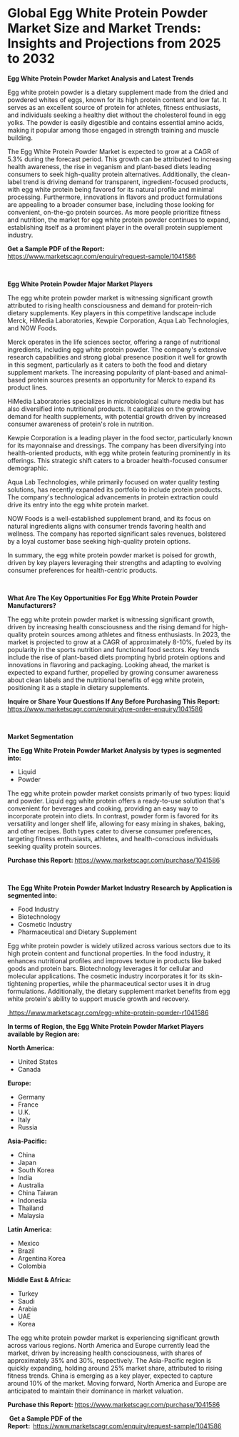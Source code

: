 <p><h1>Global Egg White Protein Powder Market Size and Market Trends: Insights and Projections from 2025 to 2032</h1></p><p><strong>Egg White Protein Powder Market Analysis and Latest Trends</strong></p>
<p><p>Egg white protein powder is a dietary supplement made from the dried and powdered whites of eggs, known for its high protein content and low fat. It serves as an excellent source of protein for athletes, fitness enthusiasts, and individuals seeking a healthy diet without the cholesterol found in egg yolks. The powder is easily digestible and contains essential amino acids, making it popular among those engaged in strength training and muscle building.</p><p>The Egg White Protein Powder Market is expected to grow at a CAGR of 5.3% during the forecast period. This growth can be attributed to increasing health awareness, the rise in veganism and plant-based diets leading consumers to seek high-quality protein alternatives. Additionally, the clean-label trend is driving demand for transparent, ingredient-focused products, with egg white protein being favored for its natural profile and minimal processing. Furthermore, innovations in flavors and product formulations are appealing to a broader consumer base, including those looking for convenient, on-the-go protein sources. As more people prioritize fitness and nutrition, the market for egg white protein powder continues to expand, establishing itself as a prominent player in the overall protein supplement industry.</p></p>
<p><strong>Get a Sample PDF of the Report:&nbsp;</strong> <a href="https://www.marketscagr.com/enquiry/request-sample/1041586?utm_campaign=3258&utm_medium=2&utm_source=Github&utm_content=ia&utm_term=19042025&utm_id=egg-white-protein-powder">https://www.marketscagr.com/enquiry/request-sample/1041586</a></p>
<p>&nbsp;</p>
<p><strong>Egg White Protein Powder Major Market Players</strong></p>
<p><p>The egg white protein powder market is witnessing significant growth attributed to rising health consciousness and demand for protein-rich dietary supplements. Key players in this competitive landscape include Merck, HiMedia Laboratories, Kewpie Corporation, Aqua Lab Technologies, and NOW Foods.</p><p>Merck operates in the life sciences sector, offering a range of nutritional ingredients, including egg white protein powder. The company's extensive research capabilities and strong global presence position it well for growth in this segment, particularly as it caters to both the food and dietary supplement markets. The increasing popularity of plant-based and animal-based protein sources presents an opportunity for Merck to expand its product lines.</p><p>HiMedia Laboratories specializes in microbiological culture media but has also diversified into nutritional products. It capitalizes on the growing demand for health supplements, with potential growth driven by increased consumer awareness of protein's role in nutrition.</p><p>Kewpie Corporation is a leading player in the food sector, particularly known for its mayonnaise and dressings. The company has been diversifying into health-oriented products, with egg white protein featuring prominently in its offerings. This strategic shift caters to a broader health-focused consumer demographic.</p><p>Aqua Lab Technologies, while primarily focused on water quality testing solutions, has recently expanded its portfolio to include protein products. The company's technological advancements in protein extraction could drive its entry into the egg white protein market.</p><p>NOW Foods is a well-established supplement brand, and its focus on natural ingredients aligns with consumer trends favoring health and wellness. The company has reported significant sales revenues, bolstered by a loyal customer base seeking high-quality protein options.</p><p>In summary, the egg white protein powder market is poised for growth, driven by key players leveraging their strengths and adapting to evolving consumer preferences for health-centric products.</p></p>
<p>&nbsp;</p>
<p><strong>What Are The Key Opportunities For Egg White Protein Powder Manufacturers?</strong></p>
<p><p>The egg white protein powder market is witnessing significant growth, driven by increasing health consciousness and the rising demand for high-quality protein sources among athletes and fitness enthusiasts. In 2023, the market is projected to grow at a CAGR of approximately 8-10%, fueled by its popularity in the sports nutrition and functional food sectors. Key trends include the rise of plant-based diets prompting hybrid protein options and innovations in flavoring and packaging. Looking ahead, the market is expected to expand further, propelled by growing consumer awareness about clean labels and the nutritional benefits of egg white protein, positioning it as a staple in dietary supplements.</p></p>
<p><strong>Inquire or Share Your Questions If Any Before Purchasing This Report:</strong> <a href="https://www.marketscagr.com/enquiry/pre-order-enquiry/1041586?utm_campaign=3258&utm_medium=2&utm_source=Github&utm_content=ia&utm_term=19042025&utm_id=egg-white-protein-powder">https://www.marketscagr.com/enquiry/pre-order-enquiry/1041586</a></p>
<p>&nbsp;</p>
<p><strong>Market Segmentation</strong></p>
<p><strong>The Egg White Protein Powder Market Analysis by types is segmented into:</strong></p>
<p><ul><li>Liquid</li><li>Powder</li></ul></p>
<p><p>The egg white protein powder market consists primarily of two types: liquid and powder. Liquid egg white protein offers a ready-to-use solution that's convenient for beverages and cooking, providing an easy way to incorporate protein into diets. In contrast, powder form is favored for its versatility and longer shelf life, allowing for easy mixing in shakes, baking, and other recipes. Both types cater to diverse consumer preferences, targeting fitness enthusiasts, athletes, and health-conscious individuals seeking quality protein sources.</p></p>
<p><strong>Purchase this Report:&nbsp;</strong><a href="https://www.marketscagr.com/purchase/1041586?utm_campaign=3258&utm_medium=2&utm_source=Github&utm_content=ia&utm_term=19042025&utm_id=egg-white-protein-powder">https://www.marketscagr.com/purchase/1041586</a></p>
<p>&nbsp;</p>
<p><strong>The Egg White Protein Powder Market Industry Research by Application is segmented into:</strong></p>
<p><ul><li>Food Industry</li><li>Biotechnology</li><li>Cosmetic Industry</li><li>Pharmaceutical and Dietary Supplement</li></ul></p>
<p><p>Egg white protein powder is widely utilized across various sectors due to its high protein content and functional properties. In the food industry, it enhances nutritional profiles and improves texture in products like baked goods and protein bars. Biotechnology leverages it for cellular and molecular applications. The cosmetic industry incorporates it for its skin-tightening properties, while the pharmaceutical sector uses it in drug formulations. Additionally, the dietary supplement market benefits from egg white protein's ability to support muscle growth and recovery.</p></p>
<p><a href="https://www.marketscagr.com/egg-white-protein-powder-r1041586?utm_campaign=3258&utm_medium=2&utm_source=Github&utm_content=ia&utm_term=19042025&utm_id=egg-white-protein-powder">&nbsp;https://www.marketscagr.com/egg-white-protein-powder-r1041586</a></p>
<p><strong>In terms of Region, the Egg White Protein Powder Market Players available by Region are:</strong></p>
<p>
    <p> <strong> North America: </strong>
        <ul>
            <li>United States</li>
            <li>Canada</li>
        </ul>
        </p> 
    <p> <strong> Europe: </strong>
        <ul>
            <li>Germany</li>
            <li>France</li>
            <li>U.K.</li>
            <li>Italy</li>
            <li>Russia</li>
        </ul>
        </p> 
    <p> <strong> Asia-Pacific: </strong>
        <ul>
            <li>China</li>
            <li>Japan</li>
            <li>South Korea</li>
            <li>India</li>
            <li>Australia</li>
            <li>China Taiwan</li>
            <li>Indonesia</li>
            <li>Thailand</li>
            <li>Malaysia</li>
        </ul>
        </p> 
    <p> <strong> Latin America: </strong>
        <ul>
            <li>Mexico</li>
            <li>Brazil</li>
            <li>Argentina Korea</li>
            <li>Colombia</li>
        </ul>
        </p> 
    <p> <strong> Middle East & Africa: </strong>
        <ul>
            <li>Turkey</li>
            <li>Saudi</li>
            <li>Arabia</li>
            <li>UAE</li>
            <li>Korea</li>
        </ul>
    </p>
    </p>
<p><p>The egg white protein powder market is experiencing significant growth across various regions. North America and Europe currently lead the market, driven by increasing health consciousness, with shares of approximately 35% and 30%, respectively. The Asia-Pacific region is quickly expanding, holding around 25% market share, attributed to rising fitness trends. China is emerging as a key player, expected to capture around 10% of the market. Moving forward, North America and Europe are anticipated to maintain their dominance in market valuation.</p></p>
<p><strong>Purchase this Report: </strong><a href="https://www.marketscagr.com/purchase/1041586?utm_campaign=3258&utm_medium=2&utm_source=Github&utm_content=ia&utm_term=19042025&utm_id=egg-white-protein-powder">https://www.marketscagr.com/purchase/1041586</a></p>
<p>&nbsp;<strong>Get a Sample PDF of the Report:&nbsp;&nbsp;</strong><a href="https://www.marketscagr.com/enquiry/request-sample/1041586?utm_campaign=3258&utm_medium=2&utm_source=Github&utm_content=ia&utm_term=19042025&utm_id=egg-white-protein-powder">https://www.marketscagr.com/enquiry/request-sample/1041586</a></p>
<p><strong></strong></p>
<p><p></p><p></p><p></p></p>